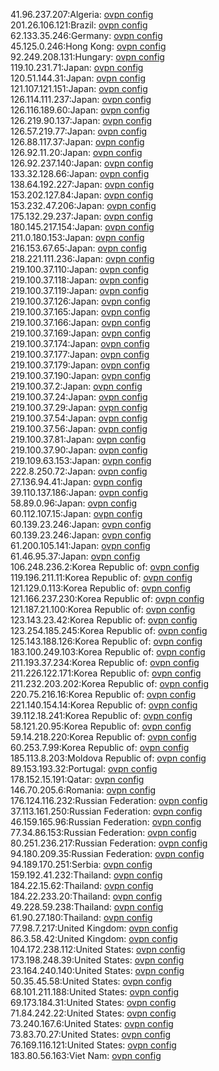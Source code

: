 41.96.237.207:Algeria: [ovpn config](vpn/41_96_237_207.ovpn)  
201.26.106.121:Brazil: [ovpn config](vpn/201_26_106_121.ovpn)  
62.133.35.246:Germany: [ovpn config](vpn/62_133_35_246.ovpn)  
45.125.0.246:Hong Kong: [ovpn config](vpn/45_125_0_246.ovpn)  
92.249.208.131:Hungary: [ovpn config](vpn/92_249_208_131.ovpn)  
119.10.231.71:Japan: [ovpn config](vpn/119_10_231_71.ovpn)  
120.51.144.31:Japan: [ovpn config](vpn/120_51_144_31.ovpn)  
121.107.121.151:Japan: [ovpn config](vpn/121_107_121_151.ovpn)  
126.114.111.237:Japan: [ovpn config](vpn/126_114_111_237.ovpn)  
126.116.189.60:Japan: [ovpn config](vpn/126_116_189_60.ovpn)  
126.219.90.137:Japan: [ovpn config](vpn/126_219_90_137.ovpn)  
126.57.219.77:Japan: [ovpn config](vpn/126_57_219_77.ovpn)  
126.88.117.37:Japan: [ovpn config](vpn/126_88_117_37.ovpn)  
126.92.11.20:Japan: [ovpn config](vpn/126_92_11_20.ovpn)  
126.92.237.140:Japan: [ovpn config](vpn/126_92_237_140.ovpn)  
133.32.128.66:Japan: [ovpn config](vpn/133_32_128_66.ovpn)  
138.64.192.227:Japan: [ovpn config](vpn/138_64_192_227.ovpn)  
153.202.127.84:Japan: [ovpn config](vpn/153_202_127_84.ovpn)  
153.232.47.206:Japan: [ovpn config](vpn/153_232_47_206.ovpn)  
175.132.29.237:Japan: [ovpn config](vpn/175_132_29_237.ovpn)  
180.145.217.154:Japan: [ovpn config](vpn/180_145_217_154.ovpn)  
211.0.180.153:Japan: [ovpn config](vpn/211_0_180_153.ovpn)  
216.153.67.65:Japan: [ovpn config](vpn/216_153_67_65.ovpn)  
218.221.111.236:Japan: [ovpn config](vpn/218_221_111_236.ovpn)  
219.100.37.110:Japan: [ovpn config](vpn/219_100_37_110.ovpn)  
219.100.37.118:Japan: [ovpn config](vpn/219_100_37_118.ovpn)  
219.100.37.119:Japan: [ovpn config](vpn/219_100_37_119.ovpn)  
219.100.37.126:Japan: [ovpn config](vpn/219_100_37_126.ovpn)  
219.100.37.165:Japan: [ovpn config](vpn/219_100_37_165.ovpn)  
219.100.37.166:Japan: [ovpn config](vpn/219_100_37_166.ovpn)  
219.100.37.169:Japan: [ovpn config](vpn/219_100_37_169.ovpn)  
219.100.37.174:Japan: [ovpn config](vpn/219_100_37_174.ovpn)  
219.100.37.177:Japan: [ovpn config](vpn/219_100_37_177.ovpn)  
219.100.37.179:Japan: [ovpn config](vpn/219_100_37_179.ovpn)  
219.100.37.190:Japan: [ovpn config](vpn/219_100_37_190.ovpn)  
219.100.37.2:Japan: [ovpn config](vpn/219_100_37_2.ovpn)  
219.100.37.24:Japan: [ovpn config](vpn/219_100_37_24.ovpn)  
219.100.37.29:Japan: [ovpn config](vpn/219_100_37_29.ovpn)  
219.100.37.54:Japan: [ovpn config](vpn/219_100_37_54.ovpn)  
219.100.37.56:Japan: [ovpn config](vpn/219_100_37_56.ovpn)  
219.100.37.81:Japan: [ovpn config](vpn/219_100_37_81.ovpn)  
219.100.37.90:Japan: [ovpn config](vpn/219_100_37_90.ovpn)  
219.109.63.153:Japan: [ovpn config](vpn/219_109_63_153.ovpn)  
222.8.250.72:Japan: [ovpn config](vpn/222_8_250_72.ovpn)  
27.136.94.41:Japan: [ovpn config](vpn/27_136_94_41.ovpn)  
39.110.137.186:Japan: [ovpn config](vpn/39_110_137_186.ovpn)  
58.89.0.96:Japan: [ovpn config](vpn/58_89_0_96.ovpn)  
60.112.107.15:Japan: [ovpn config](vpn/60_112_107_15.ovpn)  
60.139.23.246:Japan: [ovpn config](vpn/60_139_23_246.ovpn)  
60.139.23.246:Japan: [ovpn config](vpn/60_139_23_246.ovpn)  
61.200.105.141:Japan: [ovpn config](vpn/61_200_105_141.ovpn)  
61.46.95.37:Japan: [ovpn config](vpn/61_46_95_37.ovpn)  
106.248.236.2:Korea Republic of: [ovpn config](vpn/106_248_236_2.ovpn)  
119.196.211.11:Korea Republic of: [ovpn config](vpn/119_196_211_11.ovpn)  
121.129.0.113:Korea Republic of: [ovpn config](vpn/121_129_0_113.ovpn)  
121.166.237.230:Korea Republic of: [ovpn config](vpn/121_166_237_230.ovpn)  
121.187.21.100:Korea Republic of: [ovpn config](vpn/121_187_21_100.ovpn)  
123.143.23.42:Korea Republic of: [ovpn config](vpn/123_143_23_42.ovpn)  
123.254.185.245:Korea Republic of: [ovpn config](vpn/123_254_185_245.ovpn)  
125.143.188.126:Korea Republic of: [ovpn config](vpn/125_143_188_126.ovpn)  
183.100.249.103:Korea Republic of: [ovpn config](vpn/183_100_249_103.ovpn)  
211.193.37.234:Korea Republic of: [ovpn config](vpn/211_193_37_234.ovpn)  
211.226.122.171:Korea Republic of: [ovpn config](vpn/211_226_122_171.ovpn)  
211.232.203.202:Korea Republic of: [ovpn config](vpn/211_232_203_202.ovpn)  
220.75.216.16:Korea Republic of: [ovpn config](vpn/220_75_216_16.ovpn)  
221.140.154.14:Korea Republic of: [ovpn config](vpn/221_140_154_14.ovpn)  
39.112.18.241:Korea Republic of: [ovpn config](vpn/39_112_18_241.ovpn)  
58.121.20.95:Korea Republic of: [ovpn config](vpn/58_121_20_95.ovpn)  
59.14.218.220:Korea Republic of: [ovpn config](vpn/59_14_218_220.ovpn)  
60.253.7.99:Korea Republic of: [ovpn config](vpn/60_253_7_99.ovpn)  
185.113.8.203:Moldova Republic of: [ovpn config](vpn/185_113_8_203.ovpn)  
89.153.193.32:Portugal: [ovpn config](vpn/89_153_193_32.ovpn)  
178.152.15.191:Qatar: [ovpn config](vpn/178_152_15_191.ovpn)  
146.70.205.6:Romania: [ovpn config](vpn/146_70_205_6.ovpn)  
176.124.116.232:Russian Federation: [ovpn config](vpn/176_124_116_232.ovpn)  
37.113.161.250:Russian Federation: [ovpn config](vpn/37_113_161_250.ovpn)  
46.159.165.96:Russian Federation: [ovpn config](vpn/46_159_165_96.ovpn)  
77.34.86.153:Russian Federation: [ovpn config](vpn/77_34_86_153.ovpn)  
80.251.236.217:Russian Federation: [ovpn config](vpn/80_251_236_217.ovpn)  
94.180.209.35:Russian Federation: [ovpn config](vpn/94_180_209_35.ovpn)  
94.189.170.251:Serbia: [ovpn config](vpn/94_189_170_251.ovpn)  
159.192.41.232:Thailand: [ovpn config](vpn/159_192_41_232.ovpn)  
184.22.15.62:Thailand: [ovpn config](vpn/184_22_15_62.ovpn)  
184.22.233.20:Thailand: [ovpn config](vpn/184_22_233_20.ovpn)  
49.228.59.238:Thailand: [ovpn config](vpn/49_228_59_238.ovpn)  
61.90.27.180:Thailand: [ovpn config](vpn/61_90_27_180.ovpn)  
77.98.7.217:United Kingdom: [ovpn config](vpn/77_98_7_217.ovpn)  
86.3.58.42:United Kingdom: [ovpn config](vpn/86_3_58_42.ovpn)  
104.172.238.112:United States: [ovpn config](vpn/104_172_238_112.ovpn)  
173.198.248.39:United States: [ovpn config](vpn/173_198_248_39.ovpn)  
23.164.240.140:United States: [ovpn config](vpn/23_164_240_140.ovpn)  
50.35.45.58:United States: [ovpn config](vpn/50_35_45_58.ovpn)  
68.101.211.188:United States: [ovpn config](vpn/68_101_211_188.ovpn)  
69.173.184.31:United States: [ovpn config](vpn/69_173_184_31.ovpn)  
71.84.242.22:United States: [ovpn config](vpn/71_84_242_22.ovpn)  
73.240.167.6:United States: [ovpn config](vpn/73_240_167_6.ovpn)  
73.83.70.27:United States: [ovpn config](vpn/73_83_70_27.ovpn)  
76.169.116.121:United States: [ovpn config](vpn/76_169_116_121.ovpn)  
183.80.56.163:Viet Nam: [ovpn config](vpn/183_80_56_163.ovpn)  
